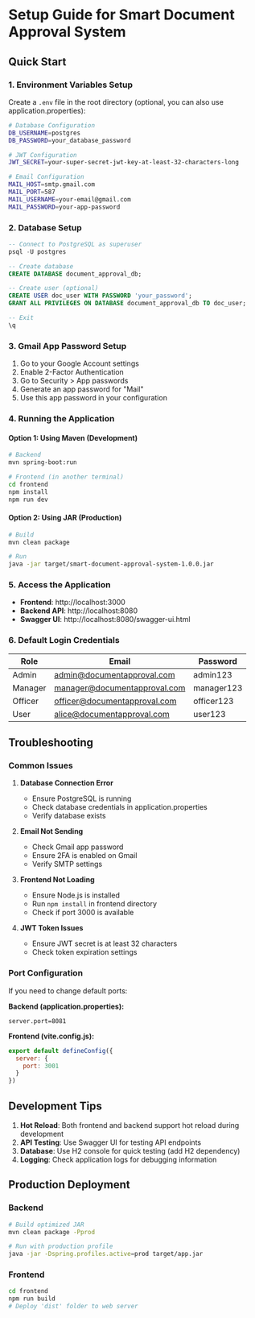 # Setup Guide for Smart Document Approval System

## Quick Start

### 1. Environment Variables Setup

Create a `.env` file in the root directory (optional, you can also use application.properties):

```bash
# Database Configuration
DB_USERNAME=postgres
DB_PASSWORD=your_database_password

# JWT Configuration
JWT_SECRET=your-super-secret-jwt-key-at-least-32-characters-long

# Email Configuration
MAIL_HOST=smtp.gmail.com
MAIL_PORT=587
MAIL_USERNAME=your-email@gmail.com
MAIL_PASSWORD=your-app-password
```

### 2. Database Setup

```sql
-- Connect to PostgreSQL as superuser
psql -U postgres

-- Create database
CREATE DATABASE document_approval_db;

-- Create user (optional)
CREATE USER doc_user WITH PASSWORD 'your_password';
GRANT ALL PRIVILEGES ON DATABASE document_approval_db TO doc_user;

-- Exit
\q
```

### 3. Gmail App Password Setup

1. Go to your Google Account settings
2. Enable 2-Factor Authentication
3. Go to Security > App passwords
4. Generate an app password for "Mail"
5. Use this app password in your configuration

### 4. Running the Application

#### Option 1: Using Maven (Development)
```bash
# Backend
mvn spring-boot:run

# Frontend (in another terminal)
cd frontend
npm install
npm run dev
```

#### Option 2: Using JAR (Production)
```bash
# Build
mvn clean package

# Run
java -jar target/smart-document-approval-system-1.0.0.jar
```

### 5. Access the Application

- **Frontend**: http://localhost:3000
- **Backend API**: http://localhost:8080
- **Swagger UI**: http://localhost:8080/swagger-ui.html

### 6. Default Login Credentials

| Role | Email | Password |
|------|-------|----------|
| Admin | admin@documentapproval.com | admin123 |
| Manager | manager@documentapproval.com | manager123 |
| Officer | officer@documentapproval.com | officer123 |
| User | alice@documentapproval.com | user123 |

## Troubleshooting

### Common Issues

1. **Database Connection Error**
   - Ensure PostgreSQL is running
   - Check database credentials in application.properties
   - Verify database exists

2. **Email Not Sending**
   - Check Gmail app password
   - Ensure 2FA is enabled on Gmail
   - Verify SMTP settings

3. **Frontend Not Loading**
   - Ensure Node.js is installed
   - Run `npm install` in frontend directory
   - Check if port 3000 is available

4. **JWT Token Issues**
   - Ensure JWT secret is at least 32 characters
   - Check token expiration settings

### Port Configuration

If you need to change default ports:

**Backend (application.properties):**
```properties
server.port=8081
```

**Frontend (vite.config.js):**
```javascript
export default defineConfig({
  server: {
    port: 3001
  }
})
```

## Development Tips

1. **Hot Reload**: Both frontend and backend support hot reload during development
2. **API Testing**: Use Swagger UI for testing API endpoints
3. **Database**: Use H2 console for quick testing (add H2 dependency)
4. **Logging**: Check application logs for debugging information

## Production Deployment

### Backend
```bash
# Build optimized JAR
mvn clean package -Pprod

# Run with production profile
java -jar -Dspring.profiles.active=prod target/app.jar
```

### Frontend
```bash
cd frontend
npm run build
# Deploy 'dist' folder to web server
```
